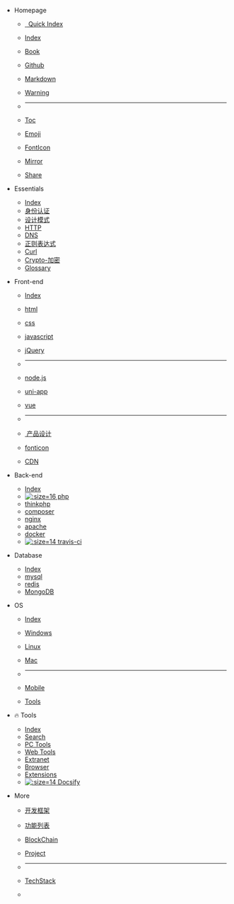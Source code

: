 - Homepage
  
  - [&nbsp;<i class="fa fa-flash"></i> Quick Index](/home/quick-index.md)

  - [<i class="fa fa-plane"></i> Index](/home/)
  
  - [<i class="fa fa-book"></i> Book](/home/book.md)
  
  - [<i class="fa fa-github fa-lg"></i> Github](/tools/github.md)
  
  - [<i class="icon octicon-file markdown-icon"></i> Markdown](/tools/markdown.md)
  
  - [<i class="fa fa-warning light-red"></i> Warning](/home/?id=warning)
  
  - <hr>
  
  - [<i class="fa fa-list-ul fa-flip-horizontal"></i> Toc](/home/toc)
  
  - [<i class="fa fa-smile-o"></i> Emoji](/home/emoji.md)
  
  - [<i class="fa fa-fonticons"></i> FontIcon](/front-end/iconfont.md)
  
  - [<i class="fa fa-refresh"></i> Mirror](/home/?id=镜像站)
  
  - [<i class="fa fa-slideshare"></i> Share](/home/good-share.md "干货分享")
  
- Essentials
  - [<i class="ri-rocket-line"></i> Index](essential/)
  - [<i class="ri-shield-user-line"></i> 身份认证](essential/identity.md)
  - [<i class="ri-pencil-ruler-2-line"></i> 设计模式](设计模式/)
  - [HTTP](essential/http.md)
  - [DNS](essential/?id=dns)
  - [正则表达式](essential/pcre.md)
  - [Curl](essential/curl.md)
  - [Crypto-加密](essential/crypto.md)
  - [Glossary](essential/)
  
- Front-end
  - [<i class="ri-rocket-line"></i> Index](/front-end/)
  
  - [<i class="fa fa-html5 medium-orange"></i> html](/front-end/html/)
  
  - [<i class="fa fa-css3 medium-blue"></i> css](/front-end/css/)
  
  - [<i class="icon octicon-file js-icon medium-yellow"></i> javascript](/front-end/javascript/)
  
  - [<i class="icon octicon-file jquery-icon medium-blue"></i> jQuery](/front-end/jquery.md)
  
  - <hr>
  
  - [<i class="icon octicon-file node-icon"></i> node.js](/front-end/node.js/)
  
  - [<i class="iconfont icon-uniapp dark-green"></i> uni-app](/front-end/uniapp/)
  
  - [<i class="icon octicon-file vue-icon light-green"></i> vue](/front-end/vue/)
  
  - <hr>
  
  - [<i class="ri-pencil-ruler-line"></i> 产品设计](front-end/design/)
  
  - [<i class="fa fa-fonticons"></i> fonticon](/front-end/iconfont.md)
  
  - [</i><ion-icon name="cloud-download-outline"></ion-icon> CDN](/front-end/?id=CDN-⚡)
  
- Back-end
  - [<i class="ri-rocket-line"></i> Index](/back-end/)
  - [![](https://www.php.net/favicon.ico ':size=16') php](/back-end/php/)
  - [<i class="fa fa-fire medium-green"></i> thinkphp](/back-end/thinkphp/)
  - [<i class="icon octicon-file composer-icon medium-yellow "></i> composer](/back-end/composer/)
  - [<i class="icon octicon-file nginx-icon dark-green"></i> nginx](/back-end/nginx.md)
  - [<i class="icon octicon-file apache-icon dark-pink"></i> apache](/back-end/apache.md)
  - [<i class="icon octicon-file docker-icon dark-blue"></i> docker](/back-end/docker.md "Docker")
  - [![](https://cdn.travis-ci.org/images/favicon-076a22660830dc325cc8ed70e7146a59.png ':size=14') travis-ci](/back-end/travis-ci.md "Travis Ci")
  
- Database
  - [<i class="ri-rocket-line"></i> Index](/database/)
  - [<i class="icon octicon-file mysql-icon dark-blue"></i> mysql](/database/mysql/)
  - [<i class="icon octicon-file redis-icon medium-red"></i> redis](/database/redis/)
  - [<i class="icon octicon-file mongodb-icon dark-green"></i> MongoDB](/database/mongodb.md)
  
- OS
  - [<i class="ri-rocket-line"></i> Index](/os/)
  
  - [<i class="fa fa-windows"></i> Windows](/os/windows/)
  
  - [<i class="fa fa-linux"></i> Linux](/os/linux/)
  
  - [<i class="fa fa-apple"></i> Mac](/os/mac/)
  
  - <hr />
  
  - [<ion-icon name="phone-portrait-outline"></ion-icon> Mobile](/os/mobile/)
  
  - [<i class="fa fa-wrench"></i> Tools](/tools/)
  
- 🔥 Tools
  - [<i class="ri-rocket-line"></i> Index](/tools/)
  - [<i class="ri-search-line"></i> Search](/tools/search.md)
  - [<i class="ri-apps-line medium-purple"></i> PC Tools](/tools/应用工具.md)
  - [<i class="ri-cloud-line"></i> Web Tools](/tools/online.md "在线工具")
  - [<i class="ri-magic-line dark-yellow"></i> Extranet](/tools/vpn.md)
  - [<i class="ri-earth-line medium-green"></i> Browser](/tools/browser.md "浏览器")
  - [<ion-icon name="extension-puzzle-outline"></ion-icon> Extensions](/tools/browser-extensions)
  - [![](http://docsify.js.org/_media/favicon.ico ':size=14') Docsify](/tools/docsify.md)
  
- More

  - [<i class="ri-layout-masonry-fill"></i> 开发框架](/开发框架/)

  - [</i><i class="ri-function-fill"></i> 功能列表](/function-list/)

  - [<i class="ri-git-commit-line"></i> BlockChain](/blockchain/)

  - [<i class="ri-building-2-fill light-red"></i> Project](/project/)

  - <hr />

  - [<i class="ri-stack-fill"></i> TechStack](/tech-stack/ "技术栈")
  
  - <br />

